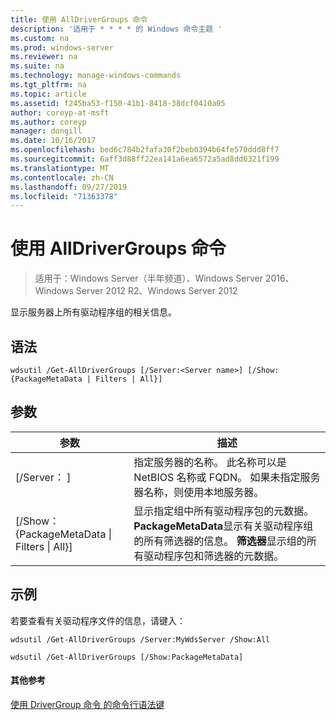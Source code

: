 ```yaml
---
title: 使用 AllDriverGroups 命令
description: '适用于 * * * * 的 Windows 命令主题 '
ms.custom: na
ms.prod: windows-server
ms.reviewer: na
ms.suite: na
ms.technology: manage-windows-commands
ms.tgt_pltfrm: na
ms.topic: article
ms.assetid: f245ba53-f150-41b1-8418-38dcf0410a05
author: coreyp-at-msft
ms.author: coreyp
manager: dongill
ms.date: 10/16/2017
ms.openlocfilehash: bed6c784b2fafa30f2beb0394b64fe570ddd8ff7
ms.sourcegitcommit: 6aff3d88ff22ea141a6ea6572a5ad8dd6321f199
ms.translationtype: MT
ms.contentlocale: zh-CN
ms.lasthandoff: 09/27/2019
ms.locfileid: "71363378"
---
```

# <a name="using-the-get-alldrivergroups-command"></a>使用 AllDriverGroups 命令

>适用于：Windows Server（半年频道）、Windows Server 2016、Windows Server 2012 R2、Windows Server 2012

显示服务器上所有驱动程序组的相关信息。
## <a name="syntax"></a>语法
```
wdsutil /Get-AllDriverGroups [/Server:<Server name>] [/Show:{PackageMetaData | Filters | All}]
```
## <a name="parameters"></a>参数
|参数|描述|
|-------|--------|
|[/Server： <Server name>]|指定服务器的名称。 此名称可以是 NetBIOS 名称或 FQDN。 如果未指定服务器名称，则使用本地服务器。|
|[/Show： {PackageMetaData &#124; Filters &#124; All}]|显示指定组中所有驱动程序包的元数据。 **PackageMetaData**显示有关驱动程序组的所有筛选器的信息。 **筛选器**显示组的所有驱动程序包和筛选器的元数据。|
## <a name="BKMK_examples"></a>示例
若要查看有关驱动程序文件的信息，请键入：
```
wdsutil /Get-AllDriverGroups /Server:MyWdsServer /Show:All
```
```
wdsutil /Get-AllDriverGroups [/Show:PackageMetaData]
```
#### <a name="additional-references"></a>其他参考
[使用 DriverGroup 命令
的](using-the-get-drivergroup-command.md)[命令行语法键](command-line-syntax-key.md)
